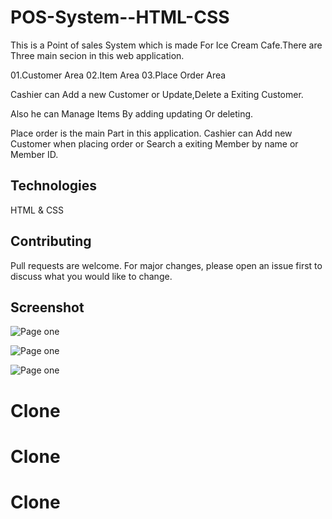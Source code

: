# POS-System--HTML-CSS

This is a Point of sales System which is made For Ice Cream Cafe.There are Three main secion in this web application.

01.Customer Area
02.Item Area
03.Place Order Area

Cashier can Add a new Customer or Update,Delete a Exiting Customer.

Also he can Manage Items By adding updating Or deleting.

Place order is the main Part in this application. 
Cashier can Add new Customer when placing order or Search a exiting Member by name or Member ID.

## Technologies

HTML & CSS

## Contributing

Pull requests are welcome. For major changes, please open an issue first to discuss what 
you would like to change.

## Screenshot

![Page one](/images/001.png)


![Page one](/images/002.png)


![Page one](/images/003.png)










# Clone
# Clone
# Clone
